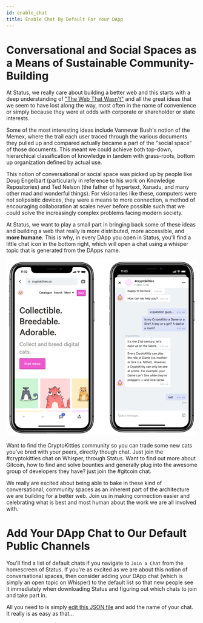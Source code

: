 ```yaml
---
id: enable_chat
title: Enable Chat By Default For Your DApp
---
```


# Conversational and Social Spaces as a Means of Sustainable Community-Building

At Status, we really care about building a better web and this starts with a deep understanding of ["The Web That Wasn't"](https://www.youtube.com/watch?v=72nfrhXroo8) and all the great ideas that we seem to have lost along the way, most often in the name of convenience or simply because they were at odds with corporate or shareholder or state interests.

Some of the most interesting ideas include Vannevar Bush's notion of the Memex, where the trail each user traced through the various documents they pulled up and compared actually became a part of the "social space" of those documents. This meant we could achieve both top-down, hierarchical classification of knowledge in tandem with grass-roots, bottom up organization defined by actual use.

This notion of conversational or social space was picked up by people like Doug Engelbart (particularly in reference to his work on Knowledge Repositories) and Ted Nelson (the father of hypertext, Xanadu, and many other mad and wonderful things). For visionaries like these, computers were not solipsistic devices, they were a means to more connection, a method of encouraging collaboration at scales never before possible such that we could solve the increasingly complex problems facing modern society.

At Status, we want to play a small part in bringing back some of these ideas and building a web that really is more distributed, more accessible, and **more humane**. This is why, in every DApp you open in Status, you'll find a little chat icon in the bottom right, which will open a chat using a whisper topic that is generated from the DApps name.

![CryptoKitties Chat](./img/ck_chat.png)

Want to find the CryptoKitties community so you can trade some new cats you've bred with your peers, directly though chat. Just join the #cryptokitties chat on Whisper, through Status. Want to find out more about Gitcoin, how to find and solve bounties and generally plug into the awesome group of developers they have? just join the #gitcoin chat.

We really are excited about being able to bake in these kind of conversational, community spaces as an inherent part of the architecture we are building for a better web. Join us in making connection easier and celebrating what is best and most human about the work we are all involved with.

# Add Your DApp Chat to Our Default Public Channels

You'll find a list of default chats if you navigate to `Join a Chat` from the homescreen of Status. If you're as excited as we are about this notion of conversational spaces, then consider adding your DApp chat (which is simply an open topic on Whisper) to the default list so that new people see it immediately when downloading Status and figuring out which chats to join and take part in.

All you need to is simply [edit this JSON file](https://github.com/status-im/status-react/blob/develop/resources/default_public_chats.json) and add the name of your chat. It really is as easy as that...

